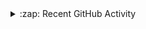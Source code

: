 <details>
  <summary>:zap: Recent GitHub Activity</summary>
  <!--START_SECTION:activity-->
  <!--END_SECTION:activity-->
</details>
